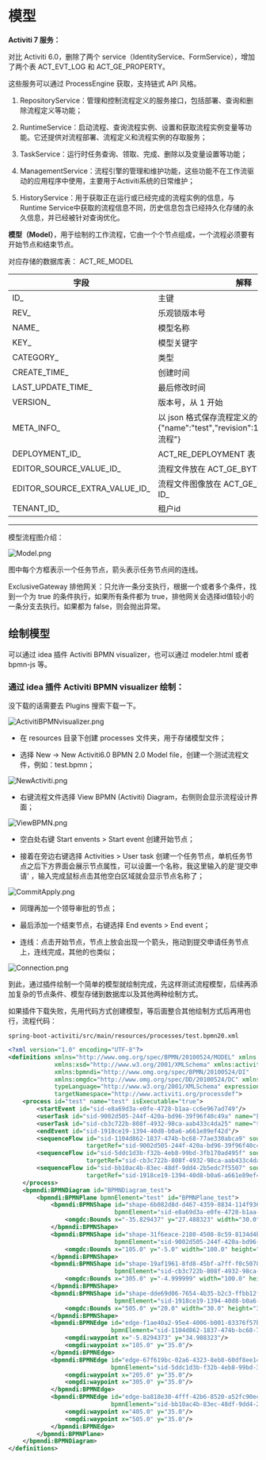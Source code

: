 # 模型

**Activiti 7 服务：**

对比 Activiti 6.0，删除了两个 service（IdentityService、FormService），增加了两个表 ACT_EVT_LOG 和 ACT_GE_PROPERTY。

这些服务可以通过 ProcessEngine 获取，支持链式 API 风格。

1. RepositoryService：管理和控制流程定义的服务接口，包括部署、查询和删除流程定义等功能；

2. RuntimeService：启动流程、查询流程实例、设置和获取流程实例变量等功能。它还提供对流程部署、流程定义和流程实例的存取服务‌；

3. TaskService：运行时任务查询、领取、完成、删除以及变量设置等功能；

4. ManagementService：流程引擎的管理和维护功能，这些功能不在工作流驱动的应用程序中使用，主要用于Activiti系统的日常维护；

5. HistoryService：用于获取正在运行或已经完成的流程实例的信息，与Runtime Service中获取的流程信息不同，历史信息包含已经持久化存储的永久信息，并已经被针对查询优化。

**模型（Model）**，用于绘制的工作流程，它由一个个节点组成，一个流程必须要有开始节点和结束节点。

对应存储的数据库表： ACT_RE_MODEL

| 字段                            | 解释                                                                        |
|-------------------------------|---------------------------------------------------------------------------|
| ID_                           | 主键                                                                        |
| REV_                          | 乐观锁版本号                                                                    |
| NAME_                         | 模型名称                                                                      |
| KEY_                          | 模型关键字                                                                     |
| CATEGORY_                     | 类型                                                                        |
| CREATE_TIME_                  | 创建时间                                                                      |
| LAST_UPDATE_TIME_             | 最后修改时间                                                                    |
| VERSION_                      | 版本号，从 1 开始                                                                |
| META_INFO_                    | 以 json 格式保存流程定义的信息，比如：{"name":"test","revision":1,"description":"test流程"} |
| DEPLOYMENT_ID_                | ACT_RE_DEPLOYMENT 表 ID_                                                   |
| EDITOR_SOURCE_VALUE_ID_       | 流程文件放在 ACT_GE_BYTEARRAY 表中的 ID_                                           |
| EDITOR_SOURCE_EXTRA_VALUE_ID_ | 流程文件图像放在 ACT_GE_BYTEARRAY 表中的 ID_                                         |
| TENANT_ID_                    | 租户id                                                                      |

---

模型流程图介绍：

![Model.png](..%2Fimage%2F2.1%2FModel.png)

图中每个方框表示一个任务节点，箭头表示任务节点间的连线。

ExclusiveGateway 排他网关：只允许一条分支执行，根据一个或者多个条件，找到一个为 true 的条件执行，如果所有条件都为
true，排他网关会选择id值较小的一条分支去执行。如果都为 false，则会抛出异常。

## 绘制模型

可以通过 idea 插件 Activiti BPMN visualizer，也可以通过 modeler.html 或者 bpmn-js 等。

### 通过 idea 插件 Activiti BPMN visualizer 绘制：

没下载的话需要去 Plugins 搜索下载一下。

![ActivitiBPMNvisualizer.png](..%2Fimage%2F2.1%2FActivitiBPMNvisualizer.png)

- 在 resources 目录下创建 processes 文件夹，用于存储模型文件；

- 选择 New -> New Activiti6.0 BPMN 2.0 Model file，创建一个测试流程文件，例如：test.bpmn；

![NewActiviti.png](..%2Fimage%2F2.1%2FNewActiviti.png)

- 右键流程文件选择 View BPMN (Activiti)  Diagram，右侧则会显示流程设计界面；

![ViewBPMN.png](..%2Fimage%2F2.1%2FViewBPMN.png)

- 空白处右键 Start envents > Start event 创建开始节点；

- 接着在旁边右键选择 Activities > User task
  创建一个任务节点，单机任务节点之后下方界面会展示节点属性，可以设置一个名称，我这里输入的是'提交申请'
  ，输入完成鼠标点击其他空白区域就会显示节点名称了；

![CommitApply.png](..%2Fimage%2F2.1%2FCommitApply.png)

- 同理再加一个领导审批的节点；

- 最后添加一个结束节点，右键选择 End events > End event；

- 连线：点击开始节点，节点上放会出现一个箭头，拖动到提交申请任务节点上，连线完成，其他的也类似；

![Connection.png](..%2Fimage%2F2.1%2FConnection.png)

到此，通过插件绘制一个简单的模型就绘制完成，先这样测试流程模型，后续再添加复杂的节点条件、模型存储到数据库以及其他两种绘制方式。

如果插件下载失败，先用代码方式创建模型，等后面整合其他绘制方式后再用也行，流程代码：

`spring-boot-activiti/src/main/resources/processes/test.bpmn20.xml`

````xml
<?xml version="1.0" encoding="UTF-8"?>
<definitions xmlns="http://www.omg.org/spec/BPMN/20100524/MODEL" xmlns:xsi="http://www.w3.org/2001/XMLSchema-instance"
             xmlns:xsd="http://www.w3.org/2001/XMLSchema" xmlns:activiti="http://activiti.org/bpmn"
             xmlns:bpmndi="http://www.omg.org/spec/BPMN/20100524/DI"
             xmlns:omgdc="http://www.omg.org/spec/DD/20100524/DC" xmlns:omgdi="http://www.omg.org/spec/DD/20100524/DI"
             typeLanguage="http://www.w3.org/2001/XMLSchema" expressionLanguage="http://www.w3.org/1999/XPath"
             targetNamespace="http://www.activiti.org/processdef">
    <process id="test" name="test" isExecutable="true">
        <startEvent id="sid-e8a69d3a-e0fe-4728-b1aa-cc6e967ad749"/>
        <userTask id="sid-9002d505-244f-420a-bd96-39f96f40c49a" name="提交申请"/>
        <userTask id="sid-cb3c722b-808f-4932-98ca-aab433c4da25" name="领导审批"/>
        <endEvent id="sid-1918ce19-1394-40d8-b0a6-a661e89ef42d"/>
        <sequenceFlow id="sid-1104d862-1837-474b-bc68-77ae330abca9" sourceRef="sid-e8a69d3a-e0fe-4728-b1aa-cc6e967ad749"
                      targetRef="sid-9002d505-244f-420a-bd96-39f96f40c49a"/>
        <sequenceFlow id="sid-5ddc1d3b-f32b-4eb8-99bd-3fb170ad495f" sourceRef="sid-9002d505-244f-420a-bd96-39f96f40c49a"
                      targetRef="sid-cb3c722b-808f-4932-98ca-aab433c4da25"/>
        <sequenceFlow id="sid-bb10ac4b-83ec-48df-9dd4-2b5edc7f5507" sourceRef="sid-cb3c722b-808f-4932-98ca-aab433c4da25"
                      targetRef="sid-1918ce19-1394-40d8-b0a6-a661e89ef42d"/>
    </process>
    <bpmndi:BPMNDiagram id="BPMNDiagram_test">
        <bpmndi:BPMNPlane bpmnElement="test" id="BPMNPlane_test">
            <bpmndi:BPMNShape id="shape-6b082d8d-d467-4359-8834-114f9362d628"
                              bpmnElement="sid-e8a69d3a-e0fe-4728-b1aa-cc6e967ad749">
                <omgdc:Bounds x="-35.829437" y="27.488323" width="30.0" height="30.0"/>
            </bpmndi:BPMNShape>
            <bpmndi:BPMNShape id="shape-31f6eace-2180-4508-8c59-8134d4ba2305"
                              bpmnElement="sid-9002d505-244f-420a-bd96-39f96f40c49a">
                <omgdc:Bounds x="105.0" y="-5.0" width="100.0" height="80.0"/>
            </bpmndi:BPMNShape>
            <bpmndi:BPMNShape id="shape-19af1961-8fd8-45bf-a7ff-f0c5078d9277"
                              bpmnElement="sid-cb3c722b-808f-4932-98ca-aab433c4da25">
                <omgdc:Bounds x="305.0" y="-4.999999" width="100.0" height="80.0"/>
            </bpmndi:BPMNShape>
            <bpmndi:BPMNShape id="shape-dde69d06-7654-4b35-b2c3-ffbb12f2a5a8"
                              bpmnElement="sid-1918ce19-1394-40d8-b0a6-a661e89ef42d">
                <omgdc:Bounds x="505.0" y="20.0" width="30.0" height="30.0"/>
            </bpmndi:BPMNShape>
            <bpmndi:BPMNEdge id="edge-f1ae40a2-95e4-4006-b001-83376f57baa9"
                             bpmnElement="sid-1104d862-1837-474b-bc68-77ae330abca9">
                <omgdi:waypoint x="-5.8294373" y="34.988323"/>
                <omgdi:waypoint x="105.0" y="35.0"/>
            </bpmndi:BPMNEdge>
            <bpmndi:BPMNEdge id="edge-67f619bc-02a6-4323-8eb8-60df8ee1497a"
                             bpmnElement="sid-5ddc1d3b-f32b-4eb8-99bd-3fb170ad495f">
                <omgdi:waypoint x="205.0" y="35.0"/>
                <omgdi:waypoint x="305.0" y="35.0"/>
            </bpmndi:BPMNEdge>
            <bpmndi:BPMNEdge id="edge-ba818e30-4fff-42b6-8520-a52fc90ec7c5"
                             bpmnElement="sid-bb10ac4b-83ec-48df-9dd4-2b5edc7f5507">
                <omgdi:waypoint x="405.0" y="35.0"/>
                <omgdi:waypoint x="505.0" y="35.0"/>
            </bpmndi:BPMNEdge>
        </bpmndi:BPMNPlane>
    </bpmndi:BPMNDiagram>
</definitions>

````